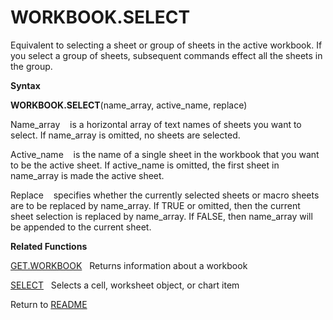 # WORKBOOK.SELECT

Equivalent to selecting a sheet or group of sheets in the active
workbook. If you select a group of sheets, subsequent commands effect
all the sheets in the group.

**Syntax**

**WORKBOOK.SELECT**(name\_array, active\_name, replace)

Name\_array&nbsp;&nbsp;&nbsp;&nbsp;is a horizontal array of text names
of sheets you want to select. If name\_array is omitted, no sheets are
selected.

Active\_name&nbsp;&nbsp;&nbsp;&nbsp;is the name of a single sheet in the
workbook that you want to be the active sheet. If active\_name is
omitted, the first sheet in name\_array is made the active sheet.

Replace&nbsp;&nbsp;&nbsp;&nbsp;specifies whether the currently selected
sheets or macro sheets are to be replaced by name\_array. If TRUE or
omitted, then the current sheet selection is replaced by name\_array. If
FALSE, then name\_array will be appended to the current sheet.

**Related Functions**

[GET.WORKBOOK](GET.WORKBOOK.md)&nbsp;&nbsp;&nbsp;Returns information about a workbook

[SELECT](SELECT.md)&nbsp;&nbsp;&nbsp;Selects a cell, worksheet object, or chart item



Return to [README](README.md)


